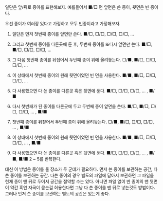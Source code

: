 일단은 앞/뒤로 종이를 표현해보자. 예를들어서 ■/□ 면 앞면은 쓴 종이, 뒷면은 빈 종이다. 

우선 종이가 여러장 있다고 가정하고 모두 빈종이라고 가정해보자. 

1. 일단은 먼저 첫번째 종이를 앞면만 쓴다. 
	■/□, □/□, □/□, □/□, ... 
	
2. 그리고 첫번째 종이를 다른곳에 둔 후, 두번째 종이를 또다시 앞면만 쓴다. 
	■/□, ■/□, □/□, □/□, ... 
3. 그 다음 첫번째 종이를 뒤집어서 두번째 종이 위에 올려놓는다.
	□/■, ■/□, □/□, □/□, ... 
4. 이 상태에서 첫번째 종이의 원래 뒷면이었던 빈 면을 사용한다. 
	■/■, ■/□, □/□, □/□, ... 
5. 다 사용했으면 다 쓴 종이를 다른곳 혹은 뒷면에 둔다.
	■/□, □/□, □/□, ... , ■/■
	
2. 다시 첫번째가 된 종이를 다른곳에 두고 두번째 종이 앞면을 쓴다. 
	■/□, ■/□, □/□, □/□, ... , ■/■
3. 첫번째 종이를 뒤짚어서 두번째 종이 위에 올려놓는다.
	□/■, ■/□, □/□, □/□, ... , ■/■
4. 이 상태에서 첫번째 종이의 원래 뒷면이었던 빈 면을 사용한다.
	■/■, ■/□, □/□, □/□, ... , ■/■
5. 다 사용했으면 다 쓴 종이를 다른곳 혹은 뒷면에 둔다.
	■/□, □/□, □/□, ... , ■/■, ■/■
2 ~ 5를 반복한다.

대신 이 방법은 종이를 둘 장소가 두 군데가 필요하다. 
먼저 쓴 종이를 보관하는 공간, 다쓴 종이를 보관하는 공간. 
다쓴 종이의 경우 별도의 파일에 담아서 보관하면 그 파일을 현재 종이 맨 뒤로 두어서 공간을 절약할 수는 있다. 
아니면 파일 없이 빈 종이의 맨 뒷면이 약간 흑연 자국이 묻는걸 허용한다면 그냥 다 쓴 종이를 맨 뒤로 넣는것도 방법이다.
그러나 먼저 쓴 종이를 보관하는 별도의 공간은 있는게 좋다.
